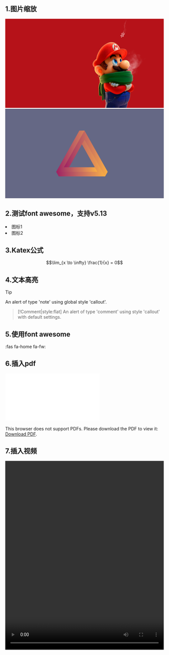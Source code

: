 ## 1.图片缩放

<img src="/imgs/1.jpg" alt="测试图片">
<img src="/imgs/2.png" alt="不缩放图片">


## 2.测试font awesome，支持v5.13

<li>图标1</li>
<i class="fab fa-accessible-icon"></i>

<li>图标2</li>
<i class="fab fa-accusoft"></i>

## 3.Katex公式

$$\lim_{x \to \infty} \frac{1}{x} = 0$$

## 4.文本高亮

> [!tip]
> An alert of type 'note' using global style 'callout'.

> [!Comment|style:flat]
> An alert of type 'comment' using style 'callout' with default settings.

## 5.使用font awesome

:fas fa-home fa-fw:

## 6.插入pdf

<object data="/pdf/1.pdf" type="application/pdf" width="100%" height= "750px">
    <embed src="/pdf/1.pdf">
        <p>This browser does not support PDFs. Please download the PDF to view it:
        <a href="/pdf/1.pdf">Download PDF</a>.</p>
    </embed>
</object>

## 7.插入视频

<video height="600" width="100%" controls>
    <source src="/videos/1.mkv">
</video>